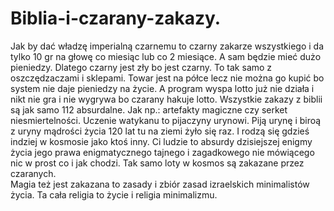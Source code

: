 # Biblia-i-czarany-zakazy.
Jak by dać władzę imperialną czarnemu to czarny zakarze wszystkiego i da tylko 10 gr na głowę co miesiąc lub co 2 miesiące. A sam będzie mieć dużo pieniedzy. Dlatego czarny jest zły bo jest czarny. To tak samo z oszczędzaczami i sklepami. Towar jest na półce lecz nie można go kupić bo system nie daje pieniedzy na życie. A program wyspa lotto już nie działa i nikt nie gra i nie wygrywa bo czarany hakuje lotto. Wszystkie zakazy z biblii są jak samo 112 absurdalne.  Jak np.: artefakty magiczne czy serket niesmiertelności. Uczenie watykanu to pijaczyny urynowi. Piją urynę i biroą z uryny mądrości życia 120 lat tu na ziemi żyło się raz. I rodzą się gdzieś indziej w kosmosie jako ktoś inny. Ci ludzie to absurdy dzisiejszej enigmy życia jego prawa enigmatycznego tajnego i zagadkowego nie mówiącego nic w prost co i jak chodzi. Tak samo loty w kosmos są zakazane przez czaranych.    
Magia też jest zakazana to zasady i zbiór zasad izraelskich minimalistów życia. Ta cała religia to życie i religia minimalizmu.  
